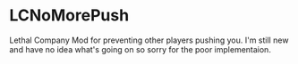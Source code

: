 # LCNoMorePush
Lethal Company Mod for preventing other players pushing you.
I'm still new and have no idea what's going on so sorry for the poor implementaion.
